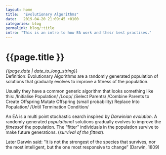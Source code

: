 ```yaml
---
layout: home
title:  "Evolutionary Algorithms"
date:   2019-04-20 21:09:45 +0100
categories: blog
permalink: blog/:title
intro: "This is an intro to how EA work and their best practises."
---
```

<h1>{{page.title }}<br></h1>
<i>{{page.date | date_to_long_string}}<br></i>
Definition: Evolutionary Algorithms are a randomly generated population of solutions that gradually evolves to improve a fitness of the population.

Usually they have a common generic algorithm that looks something like this:
/Initialise Population/
/Loop/
/Select Parents/
/Combine Parents to Create Offspring Mutate Offspring (small probability) Replace Into Population/
/Until Termination Condition/

An EA is a multi point stochastic search inspired by *Darwinian evolution*. A randomly generated *population*of solutions gradually evolves to improve the *fitness*of the population. The “fitter” individuals in the population survive to make future generations. (*survival of the fittest*).

Later Darwin said: “It is not the strongest of the species that survives, nor the most intelligent, but the one most responsive to change” (Darwin, 1809)<br>
